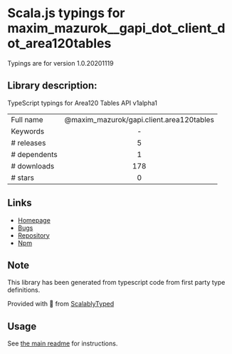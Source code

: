 
# Scala.js typings for maxim_mazurok__gapi_dot_client_dot_area120tables

Typings are for version 1.0.20201119

## Library description:
TypeScript typings for Area120 Tables API v1alpha1

|                    |                 |
| ------------------ | :-------------: |
| Full name          | @maxim_mazurok/gapi.client.area120tables |
| Keywords           | - |
| # releases         | 5 |
| # dependents       | 1 |
| # downloads        | 178 |
| # stars            | 0 |

## Links
- [Homepage](https://github.com/Maxim-Mazurok/google-api-typings-generator#readme)
- [Bugs](https://github.com/Maxim-Mazurok/google-api-typings-generator/issues)
- [Repository](https://github.com/Maxim-Mazurok/google-api-typings-generator)
- [Npm](https://www.npmjs.com/package/%40maxim_mazurok%2Fgapi.client.area120tables)
    


## Note
This library has been generated from typescript code from first party type definitions.

Provided with :purple_heart: from [ScalablyTyped](https://github.com/oyvindberg/ScalablyTyped)

## Usage
See [the main readme](../../readme.md) for instructions.



